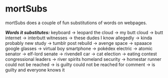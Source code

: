 mortSubs
========
mortSubs does a couple of fun substitutions of words on webpages.

***Words it substitutes:***
keyboard -> leopard
the cloud -> my butt
cloud -> butt
internet -> interbutt
witnesses -> these dudes I know
allegedly -> kinda probably
new study -> tumblr post
rebuild -> avenge
space -> spaaace
google glasses -> virtual boy
smartphone -> pokédex
electric -> atomic
senator -> elf-lord
senate -> rivendell
car -> cat
election -> eating contest
congressional leaders -> river spirits
homeland security -> homestar runner
could not be reached -> is guilty
could not be reached for comment -> is guilty and everyone knows it
